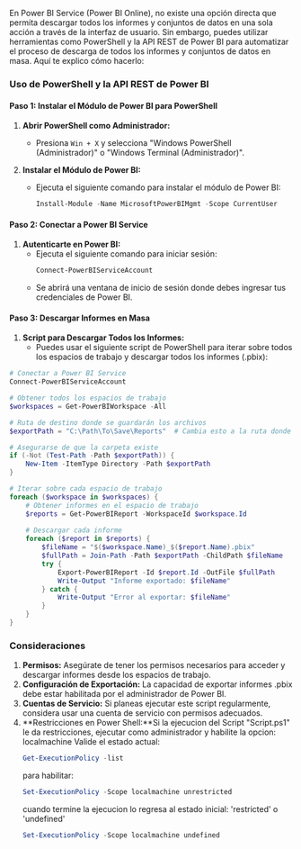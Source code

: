 En Power BI Service (Power BI Online), no existe una opción directa que permita descargar todos los informes y conjuntos de datos en una sola acción a través de la interfaz de usuario. Sin embargo, puedes utilizar herramientas como PowerShell y la API REST de Power BI para automatizar el proceso de descarga de todos los informes y conjuntos de datos en masa. Aquí te explico cómo hacerlo:

### Uso de PowerShell y la API REST de Power BI

#### Paso 1: Instalar el Módulo de Power BI para PowerShell

1. **Abrir PowerShell como Administrador:**
   - Presiona `Win + X` y selecciona "Windows PowerShell (Administrador)" o "Windows Terminal (Administrador)".

2. **Instalar el Módulo de Power BI:**
   - Ejecuta el siguiente comando para instalar el módulo de Power BI:
     ```powershell
     Install-Module -Name MicrosoftPowerBIMgmt -Scope CurrentUser
     ```

#### Paso 2: Conectar a Power BI Service

1. **Autenticarte en Power BI:**
   - Ejecuta el siguiente comando para iniciar sesión:
     ```powershell
     Connect-PowerBIServiceAccount
     ```
   - Se abrirá una ventana de inicio de sesión donde debes ingresar tus credenciales de Power BI.

#### Paso 3: Descargar Informes en Masa

1. **Script para Descargar Todos los Informes:**
   - Puedes usar el siguiente script de PowerShell para iterar sobre todos los espacios de trabajo y descargar todos los informes (.pbix):

```powershell
# Conectar a Power BI Service
Connect-PowerBIServiceAccount

# Obtener todos los espacios de trabajo
$workspaces = Get-PowerBIWorkspace -All

# Ruta de destino donde se guardarán los archivos
$exportPath = "C:\Path\To\Save\Reports"  # Cambia esto a la ruta donde quieres guardar los informes

# Asegurarse de que la carpeta existe
if (-Not (Test-Path -Path $exportPath)) {
    New-Item -ItemType Directory -Path $exportPath
}

# Iterar sobre cada espacio de trabajo
foreach ($workspace in $workspaces) {
    # Obtener informes en el espacio de trabajo
    $reports = Get-PowerBIReport -WorkspaceId $workspace.Id
    
    # Descargar cada informe
    foreach ($report in $reports) {
        $fileName = "$($workspace.Name)_$($report.Name).pbix"
        $fullPath = Join-Path -Path $exportPath -ChildPath $fileName
        try {
            Export-PowerBIReport -Id $report.Id -OutFile $fullPath
            Write-Output "Informe exportado: $fileName"
        } catch {
            Write-Output "Error al exportar: $fileName"
        }
    }
}
```

### Consideraciones

1. **Permisos:** Asegúrate de tener los permisos necesarios para acceder y descargar informes desde los espacios de trabajo.
2. **Configuración de Exportación:** La capacidad de exportar informes .pbix debe estar habilitada por el administrador de Power BI.
3. **Cuentas de Servicio:** Si planeas ejecutar este script regularmente, considera usar una cuenta de servicio con permisos adecuados.
4. **Restricciones en Power Shell:**Si la ejecucion del Script "Script.ps1" le da restricciones, ejecutar como administrador y habilite la opcion: localmachine
    Valide el estado actual:
    ```powershell
    Get-ExecutionPolicy -list
    ```
    para habilitar:
    ```powershell
    Set-ExecutionPolicy -Scope localmachine unrestricted
    ```
    cuando termine la ejecucion lo regresa al estado inicial: 'restricted' o 'undefined'
    ```powershell
    Set-ExecutionPolicy -Scope localmachine undefined
    ```
    

<!-- ### Alternativas

Si no te sientes cómodo utilizando PowerShell o la API REST, otra opción es:
- **Exportar manualmente los informes más importantes:** Aunque no es tan eficiente, puedes concentrarte en los informes más críticos y exportarlos manualmente.
- **Solicitar a tu administrador de Power BI:** Si tienes un administrador de Power BI en tu organización, puedes solicitarle que realice esta tarea.

Este enfoque mediante PowerShell y la API REST es la forma más efectiva de descargar múltiples informes de Power BI Service en masa y automatizar el proceso. -->

